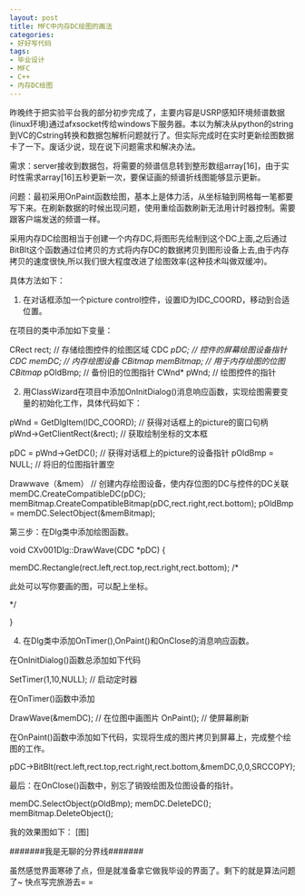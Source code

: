 ```yaml
---
layout: post
title: MFC中内存DC绘图的画法
categories:
- 好好写代码
tags:
- 毕业设计
- MFC
- C++
- 内存DC绘图
---
```


昨晚终于把实验平台我的部分初步完成了，主要内容是USRP感知环境频谱数据(linux环境)通过afxsocket传给windows下服务器。本以为解决从python的string到VC的Cstring转换和数据包解析问题就行了。但实际完成时在实时更新绘图数据卡了一下。废话少说，现在说下问题需求和解决办法。

需求：server接收到数据包，将需要的频谱信息转到整形数组array[16]，由于实时性需求array[16]五秒更新一次，要保证画的频谱折线图能够显示更新。

问题：最初采用OnPaint函数绘图，基本上是体力活，从坐标轴到网格每一笔都要写下来。在刷新数据的时候出现问题，使用重绘函数刷新无法用计时器控制。需要跟客户端发送的频谱一样。

采用内存DC绘图相当于创建一个内存DC,将图形先绘制到这个DC上面,之后通过BitBlt这个函数通过位拷贝的方式将内存DC的数据拷贝到图形设备上去,由于内存拷贝的速度很快,所以我们很大程度改进了绘图效率(这种技术叫做双缓冲)。

具体方法如下：
1. 在对话框添加一个picture control控件，设置ID为IDC_COORD，移动到合适位置。

在项目的类中添加如下变量：

CRect rect;                  // 存储绘图控件的绘图区域
CDC *pDC;                  // 控件的屏幕绘图设备指针
CDC memDC;              // 内存绘图设备
CBitmap memBitmap;  // 用于内存绘图的位图
CBitmap* pOldBmp;    // 备份旧的位图指针
CWnd* pWnd;             // 绘图控件的指针

 

2. 用ClassWizard在项目中添加OnInitDialog()消息响应函数，实现绘图需要变量的初始化工作，具体代码如下：

pWnd = GetDlgItem(IDC_COORD); // 获得对话框上的picture的窗口句柄
pWnd->GetClientRect(&rect);         // 获取绘制坐标的文本框

pDC = pWnd->GetDC();                 // 获得对话框上的picture的设备指针
pOldBmp = NULL;                           // 将旧的位图指针置空

Drawwave（&mem）                 // 创建内存绘图设备，使内存位图的DC与控件的DC关联
memDC.CreateCompatibleDC(pDC);
memBitmap.CreateCompatibleBitmap(pDC,rect.right,rect.bottom);
pOldBmp = memDC.SelectObject(&memBitmap);

 

第三步：在Dlg类中添加绘图函数。

void CXv001Dlg::DrawWave(CDC *pDC)
{

memDC.Rectangle(rect.left,rect.top,rect.right,rect.bottom);
/*

此处可以写你要画的图，可以配上坐标。

*/

}

 

4. 在Dlg类中添加OnTimer(),OnPaint()和OnClose的消息响应函数。

在OnInitDialog()函数总添加如下代码

SetTimer(1,10,NULL);          // 启动定时器

在OnTimer()函数中添加

DrawWave(&memDC);         // 在位图中画图片
OnPaint();                                 // 使屏幕刷新

 

在OnPaint()函数中添加如下代码，实现将生成的图片拷贝到屏幕上，完成整个绘图的工作。

pDC->BitBlt(rect.left,rect.top,rect.right,rect.bottom,&memDC,0,0,SRCCOPY);

最后：在OnClose()函数中，别忘了销毁绘图及位图设备的指针。

memDC.SelectObject(pOldBmp);
memDC.DeleteDC();
memBitmap.DeleteObject();

 

我的效果图如下：
[图]

#######我是无聊的分界线#######

 

虽然感觉界面寒碜了点，但是就准备拿它做我毕设的界面了。剩下的就是算法问题了~ 快点写完旅游去= =

